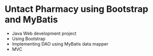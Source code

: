 # Untact Pharmacy using Bootstrap and MyBatis 
- Java Web development project
- Using Bootstrap
- Implementing DAO using MyBatis data mapper 
- MVC
